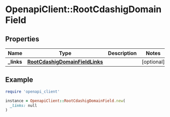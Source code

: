 # OpenapiClient::RootCdashigDomainField

## Properties

| Name | Type | Description | Notes |
| ---- | ---- | ----------- | ----- |
| **_links** | [**RootCdashigDomainFieldLinks**](RootCdashigDomainFieldLinks.md) |  | [optional] |

## Example

```ruby
require 'openapi_client'

instance = OpenapiClient::RootCdashigDomainField.new(
  _links: null
)
```


